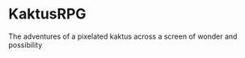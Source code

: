 KaktusRPG
=========

The adventures of a pixelated kaktus across a screen of wonder and possibility
